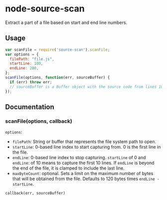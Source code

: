 # node-source-scan

Extract a part of a file based on start and end line numbers.

## Usage

```js
var scanFile = require('source-scan').scanFile;
var options = {
  filePath: "file.js",
  startLine: 100,
  endLine: 200,
};
scanFile(options, function(err, sourceBuffer) {
  if (err) throw err;
  // sourceBuffer is a Buffer object with the source code from lines 100-200.
});
```

## Documentation

### scanFile(options, callback)

`options`:

 * `filePath`: String or buffer that represents the file system path to open.
 * `startLine`: 0-based line index to start capturing from. 0 is the first line
   in the file.
 * `endLine`: 0-based line index to stop capturing. `startLine` of 0 and
   `endLine`: of 10 means to capture the first 10 lines. If `endLine` is beyond
   the end of the file, it is clamped to include the last line.
 * `maxByteCount`: optional. Sets a limit on the maximum number of bytes that
   will be obtained from the file. Defaults to 120 bytes times
   `endLine - startLine`.

`callback(err, sourceBuffer)`
